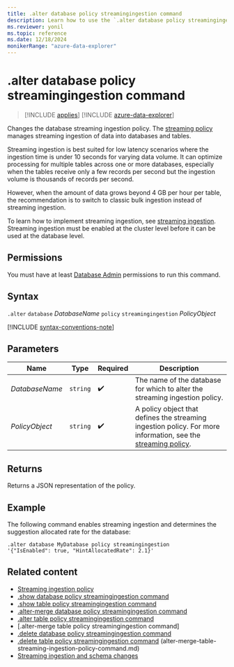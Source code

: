 ```yaml
---
title: .alter database policy streamingingestion command
description: Learn how to use the `.alter database policy streamingingestion` command to change the database streaming ingestion policy.
ms.reviewer: yonil
ms.topic: reference
ms.date: 12/18/2024
monikerRange: "azure-data-explorer"
---
```

# .alter database policy streamingingestion command

> [!INCLUDE [applies](../includes/applies-to-version/applies.md)] [!INCLUDE [azure-data-explorer](../includes/applies-to-version/azure-data-explorer.md)]

Changes the database streaming ingestion policy. The [streaming policy](../management/streaming-ingestion-policy.md) manages streaming ingestion of data into databases and tables.

Streaming ingestion is best suited for low latency scenarios where the ingestion time is under 10 seconds for varying data volume. It can optimize processing for multiple tables across one or more databases, especially when the tables receive only a few records per second but the ingestion volume is thousands of records per second.

However, when the amount of data grows beyond 4 GB per hour per table, the recommendation is to switch to classic bulk ingestion instead of streaming ingestion.

To learn how to implement streaming ingestion, see [streaming ingestion](/azure/data-explorer/ingest-data-streaming).
Streaming ingestion must be enabled at the cluster level before it can be used at the database level.

## Permissions

You must have at least [Database Admin](../access-control/role-based-access-control.md) permissions to run this command.

## Syntax

`.alter` `database` *DatabaseName* `policy` `streamingingestion` *PolicyObject*

[!INCLUDE [syntax-conventions-note](../includes/syntax-conventions-note.md)]

## Parameters

|Name|Type|Required|Description|
|--|--|--|--|
|*DatabaseName*| `string` | :heavy_check_mark:|The name of the database for which to alter the streaming ingestion policy.|
|*PolicyObject*| `string` | :heavy_check_mark:|A policy object that defines the streaming ingestion policy. For more information, see the [streaming policy](../management/streaming-ingestion-policy.md).|

## Returns

Returns a JSON representation of the policy.

## Example

The following command enables streaming ingestion and determines the suggestion allocated rate for the database:

```kusto
.alter database MyDatabase policy streamingingestion 
'{"IsEnabled": true, "HintAllocatedRate": 2.1}'
```

## Related content

* [Streaming ingestion policy](streaming-ingestion-policy.md)
* [.show database policy streamingingestion command](show-database-streaming-ingestion-policy-command.md)
* [.show table policy streamingingestion command](show-table-streaming-ingestion-policy-command.md)
* [.alter-merge database policy streamingingestion command](alter-merge-database-streaming-ingestion-policy-command.md)
* [.alter table policy streamingingestion command](alter-table-streaming-ingestion-policy-command.md)
* [.alter-merge table policy streamingingestion command]
* [.delete database policy streamingingestion command](delete-database-streaming-ingestion-policy-command.md)
* [.delete table policy streamingingestion command](delete-table-streaming-ingestion-policy-command.md)
(alter-merge-table-streaming-ingestion-policy-command.md)
* [Streaming ingestion and schema changes](data-ingestion/streaming-ingestion-schema-changes.md)
